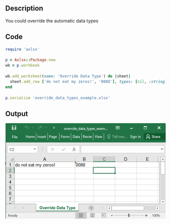 ## Description

You could override the automatic data types

## Code

```ruby
require 'axlsx'

p = Axlsx::Package.new
wb = p.workbook

wb.add_worksheet(name: 'Override Data Type') do |sheet|
  sheet.add_row ['do not eat my zeros!', '0088'], types: [nil, :string]
end

p.serialize 'override_data_types_example.xlsx'
```

## Output

![Output](images/override_data_types_example.png "Output")
